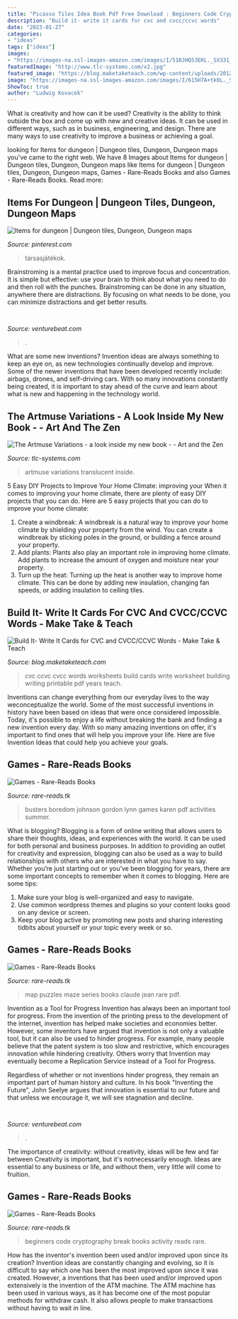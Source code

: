 ```yaml
---
title: "Picasso Tiles Idea Book Pdf Free Download : Beginners Code Cryptography Break Books Activity Reads Rare"
description: "Build it- write it cards for cvc and cvcc/ccvc words"
date: "2023-01-27"
categories:
- "ideas"
tags: ["ideas"]
images:
- "https://images-na.ssl-images-amazon.com/images/I/510JHQ53EKL._SX331_BO1,204,203,200_.jpg"
featuredImage: "http://www.tlc-systems.com/x2.jpg"
featured_image: "https://blog.maketaketeach.com/wp-content/uploads/2012/08/build-it-write-itpg2.gif"
image: "https://images-na.ssl-images-amazon.com/images/I/615H7A+tk0L._SX328_BO1,204,203,200_.jpg"
ShowToc: true
author: "Ludwig Kovacek"
---
```



What is creativity and how can it be used?
Creativity is the ability to think outside the box and come up with new and creative ideas. It can be used in different ways, such as in business, engineering, and design. There are many ways to use creativity to improve a business or achieving a goal.

	

		
looking for Items for dungeon | Dungeon tiles, Dungeon, Dungeon maps you've came to the right web. We have 8 Images about Items for dungeon | Dungeon tiles, Dungeon, Dungeon maps like Items for dungeon | Dungeon tiles, Dungeon, Dungeon maps, Games - Rare-Reads Books and also Games - Rare-Reads Books. Read more:
		
    
## Items For Dungeon | Dungeon Tiles, Dungeon, Dungeon Maps

<img loading=lazy src="https://i.pinimg.com/originals/51/00/e7/5100e7007a555c4e5d4cc2300a4f77f4.jpg" onerror="this.onerror=null;this.src='https://tse3.mm.bing.net/th?id=OIP.8GW47BD495C0igC9PGBX9wHaCH&amp;pid=15.1';" alt="Items for dungeon | Dungeon tiles, Dungeon, Dungeon maps">

_Source: pinterest.com_

>társasjátékok. 

	

Brainstroming is a mental practice used to improve focus and concentration. It is simple but effective: use your brain to think about what you need to do and then roll with the punches. Brainstroming can be done in any situation, anywhere there are distractions. By focusing on what needs to be done, you can minimize distractions and get better results.

    
## 

<img loading=lazy src="https://venturebeat.com/wp-content/uploads/2018/06/img_20180601_110155.jpg?w=800" onerror="this.onerror=null;this.src='https://tse4.mm.bing.net/th?id=OIP.xPxK8Oy0l4ZGRA4QI_d7CgHaFj&amp;pid=15.1';" alt="">

_Source: venturebeat.com_

>. 

	

What are some new inventions?
Invention ideas are always something to keep an eye on, as new technologies continually develop and improve. Some of the newer inventions that have been developed recently include: airbags, drones, and self-driving cars. With so many innovations constantly being created, it is important to stay ahead of the curve and learn about what is new and happening in the technology world.

    
## The Artmuse Variations - A Look Inside My New Book - - Art And The Zen

<img loading=lazy src="http://www.tlc-systems.com/x2.jpg" onerror="this.onerror=null;this.src='https://tse1.mm.bing.net/th?id=OIP.i71Kyh4W5JHyW0DFVFfRiAHaEr&amp;pid=15.1';" alt="The Artmuse Variations - a look inside my new book - - Art and the Zen">

_Source: tlc-systems.com_

>artmuse variations translucent inside. 

	

5 Easy DIY Projects to Improve Your Home Climate: improving your
When it comes to improving your home climate, there are plenty of easy DIY projects that you can do. Here are 5 easy projects that you can do to improve your home climate: 
1. Create a windbreak: A windbreak is a natural way to improve your home climate by shielding your property from the wind. You can create a windbreak by sticking poles in the ground, or building a fence around your property. 
2. Add plants: Plants also play an important role in improving home climate. Add plants to increase the amount of oxygen and moisture near your property. 
3. Turn up the heat: Turning up the heat is another way to improve home climate. This can be done by adding new insulation, changing fan speeds, or adding insulation to ceiling tiles. 

    
## Build It- Write It Cards For CVC And CVCC/CCVC Words - Make Take &amp; Teach

<img loading=lazy src="https://blog.maketaketeach.com/wp-content/uploads/2012/08/build-it-write-itpg2.gif" onerror="this.onerror=null;this.src='https://tse3.mm.bing.net/th?id=OIP.omkrSXnQBOvoApgBkIddQgHaKe&amp;pid=15.1';" alt="Build It- Write It Cards for CVC and CVCC/CCVC Words - Make Take &amp; Teach">

_Source: blog.maketaketeach.com_

>cvc ccvc cvcc words worksheets build cards write worksheet building writing printable pdf years teach. 

	

Inventions can change everything from our everyday lives to the way weconceptualize the world. Some of the most successful inventions in history have been based on ideas that were once considered impossible. Today, it's possible to enjoy a life without breaking the bank and finding a new invention every day. With so many amazing inventions on offer, it's important to find ones that will help you improve your life. Here are five Invention Ideas that could help you achieve your goals.

    
## Games - Rare-Reads Books

<img loading=lazy src="https://images-na.ssl-images-amazon.com/images/I/615H7A+tk0L._SX328_BO1,204,203,200_.jpg" onerror="this.onerror=null;this.src='https://tse4.mm.bing.net/th?id=OIP.F1fhc307HJZlgSbSAmWaQAAAAA&amp;pid=15.1';" alt="Games - Rare-Reads Books">

_Source: rare-reads.tk_

>busters boredom johnson gordon lynn games karen pdf activities summer. 

	

What is blogging?
Blogging is a form of online writing that allows users to share their thoughts, ideas, and experiences with the world. It can be used for both personal and business purposes. In addition to providing an outlet for creativity and expression, blogging can also be used as a way to build relationships with others who are interested in what you have to say.
Whether you’re just starting out or you’ve been blogging for years, there are some important concepts to remember when it comes to blogging. Here are some tips:

1. Make sure your blog is well-organized and easy to navigate.
2. Use common wordpress themes and plugins so your content looks good on any device or screen.
3. Keep your blog active by promoting new posts and sharing interesting tidbits about yourself or your topic every week or so.

    
## Games - Rare-Reads Books

<img loading=lazy src="https://images-na.ssl-images-amazon.com/images/I/510JHQ53EKL._SX331_BO1,204,203,200_.jpg" onerror="this.onerror=null;this.src='https://tse2.mm.bing.net/th?id=OIP.V6p-rPBfJfHbBm80ZeGTkwAAAA&amp;pid=15.1';" alt="Games - Rare-Reads Books">

_Source: rare-reads.tk_

>map puzzles maze series books claude jean rare pdf. 

	

Invention as a Tool for Progress
Invention has always been an important tool for progress. From the invention of the printing press to the development of the internet, invention has helped make societies and economies better. 
However, some inventors have argued that invention is not only a valuable tool, but it can also be used to hinder progress. For example, many people believe that the patent system is too slow and restrictive, which encourages innovation while hindering creativity. Others worry that Invention may eventually become a Replication Service instead of a Tool for Progress.

Regardless of whether or not inventions hinder progress, they remain an important part of human history and culture. In his book "Inventing the Future", John Seelye argues that innovation is essential to our future and that unless we encourage it, we will see stagnation and decline.

    
## 

<img loading=lazy src="https://venturebeat.com/wp-content/uploads/2018/06/Sharp-Collaboration-Display.png?w=800" onerror="this.onerror=null;this.src='https://tse2.mm.bing.net/th?id=OIP.oFiTKVgAWCsPwTyuME81bQHaFj&amp;pid=15.1';" alt="">

_Source: venturebeat.com_

>. 

	

The importance of creativity: without creativity, ideas will be few and far between
Creativity is important, but it's notnecessarily enough. Ideas are essential to any business or life, and without them, very little will come to fruition.

    
## Games - Rare-Reads Books

<img loading=lazy src="https://images-na.ssl-images-amazon.com/images/I/51np3V-lYdL._SX373_BO1,204,203,200_.jpg" onerror="this.onerror=null;this.src='https://tse2.mm.bing.net/th?id=OIP.ewVl9hA4s1_G3KduNgMnHgAAAA&amp;pid=15.1';" alt="Games - Rare-Reads Books">

_Source: rare-reads.tk_

>beginners code cryptography break books activity reads rare. 

	

How has the inventor's invention been used and/or improved upon since its creation?
Invention ideas are constantly changing and evolving, so it is difficult to say which one has been the most improved upon since it was created. However, a inventions that has been used and/or improved upon extensively is the invention of the ATM machine. The ATM machine has been used in various ways, as it has become one of the most popular methods for withdraw cash. It also allows people to make transactions without having to wait in line.

